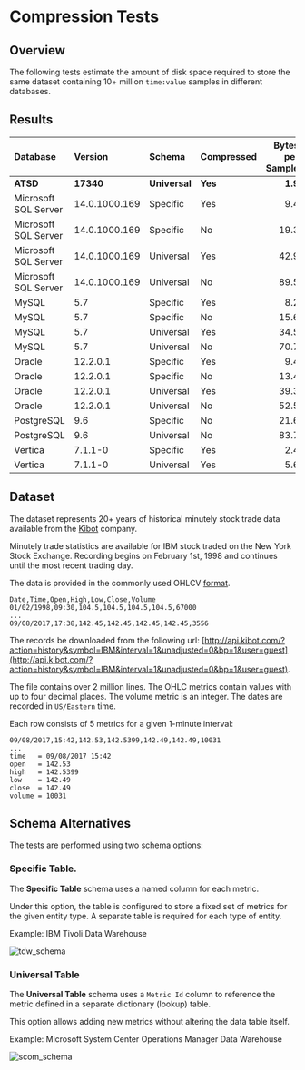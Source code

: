 # Compression Tests

## Overview

The following tests estimate the amount of disk space required to store the same dataset containing 10+ million `time:value` samples in different databases.

## Results

| **Database** | **Version** | **Schema** | **Compressed** | **Bytes per Sample** | **Test Link** |
|:---|:---|:---|:---|---:|---|
| **ATSD**       | **17340** | **Universal**  | **Yes** | **1.9**  | [view](atsd.md)  |
| Microsoft SQL Server | 14.0.1000.169   | Specific   | Yes | 9.4  | [view](mssql.md) |
| Microsoft SQL Server | 14.0.1000.169   | Specific   | No  | 19.3 | [view](mssql.md) |
| Microsoft SQL Server | 14.0.1000.169   | Universal  | Yes | 42.9 | [view](mssql.md) |
| Microsoft SQL Server | 14.0.1000.169   | Universal  | No  | 89.5 | [view](mssql.md) |
| MySQL      | 5.7   | Specific   | Yes | 8.2  | [view](mysql.md) |
| MySQL      | 5.7   | Specific   | No  | 15.6 | [view](mysql.md) |
| MySQL      | 5.7   | Universal  | Yes | 34.5 | [view](mysql.md) |
| MySQL      | 5.7   | Universal  | No  | 70.7 | [view](mysql.md) |
| Oracle      | 12.2.0.1   | Specific   | Yes | 9.4  | [view](oracle.md) |
| Oracle      | 12.2.0.1   | Specific   | No  | 13.4 | [view](oracle.md) |
| Oracle      | 12.2.0.1   | Universal  | Yes | 39.3 | [view](oracle.md) |
| Oracle      | 12.2.0.1   | Universal  | No  | 52.5 | [view](oracle.md) |
| PostgreSQL | 9.6   | Specific   | No  | 21.6 | [view](postgres.md) |
| PostgreSQL | 9.6   | Universal  | No  | 83.7 | [view](postgres.md) |
| Vertica | 7.1.1-0   | Specific   | Yes | 2.4 | [view](vertica.md) |
| Vertica | 7.1.1-0   | Universal  | Yes | 5.6 | [view](vertica.md) |

## Dataset

The dataset represents 20+ years of historical minutely stock trade data available from the [Kibot](http://www.kibot.com/buy.aspx) company.

Minutely trade statistics are available for IBM stock traded on the New York Stock Exchange. Recording begins on February 1st, 1998 and continues until the most recent trading day.

The data is provided in the commonly used OHLCV [format](http://www.kibot.com/support.aspx#data_format).

```csv
Date,Time,Open,High,Low,Close,Volume
01/02/1998,09:30,104.5,104.5,104.5,104.5,67000
...
09/08/2017,17:38,142.45,142.45,142.45,142.45,3556
```

The records be downloaded from the following url: [http://api.kibot.com/?action=history&symbol=IBM&interval=1&unadjusted=0&bp=1&user=guest](http://api.kibot.com/?action=history&symbol=IBM&interval=1&unadjusted=0&bp=1&user=guest).

The file contains over 2 million lines. The OHLC metrics contain values with up to four decimal places. The volume metric is an integer. The dates are recorded in `US/Eastern` time.

Each row consists of 5 metrics for a given 1-minute interval:

```
09/08/2017,15:42,142.53,142.5399,142.49,142.49,10031
...
time   = 09/08/2017 15:42
open   = 142.53
high   = 142.5399
low    = 142.49
close  = 142.49
volume = 10031
```

## Schema Alternatives

The tests are performed using two schema options:

### Specific Table.

The **Specific Table** schema uses a named column for each metric.

Under this option, the table is configured to store a fixed set of metrics for the given entity type. A separate table is required for each type of entity.

Example: IBM Tivoli Data Warehouse

![tdw_schema](images/tdw_schema.png)

### Universal Table

The **Universal Table** schema uses a `Metric Id` column to reference the metric defined in a separate dictionary (lookup) table.

This option allows adding new metrics without altering the data table itself.

Example: Microsoft System Center Operations Manager Data Warehouse

![scom_schema](images/scom_schema.png)
